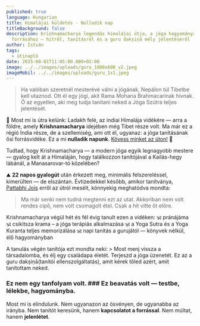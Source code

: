 ```yaml
---
published: true
language: Hungarian
title: Himalájai küldetés - Nulladik nap
titleBackground: false
description: Krishnamacharya legendás himalájai útja, a jóga hagyományának
  forrásához – hitről, tanításról és a guru dakṣiṇā mély jelentéséről
author: István
tags:
  - útinapló
date: 2025-08-01T11:05:00.000+02:00
image: ../../images/uploads/guru_1800x600_v2.jpeg
imageMobil: ../../images/uploads/guru_1x1.jpeg
---
```

> Ha valóban szeretnél mesterévé válni a jógának, Nepálon túl Tibetbe kell utaznod. Ott él egy jógi, akit Rama Mohana Brahmacarinak hívnak. Ő az egyetlen, aki meg tudja tanítani neked a Jóga Szútra teljes jelentését.

📿 Most mi is útra kelünk: Ladakh felé, az indiai Himalája vidékére — arra a földre, amely **Krishnamacharya** idejében még Tibet része volt. Ma már ez a régió India része, de a szellemiség, ami ott él, ugyanaz: a jóga tanításának ősi forrásvidéke. Ez a mi **nulladik napunk**. [Kövess minket az úton!](https://bandha.works/galeria/2025-ladakh-retreat/) 🌄

<div class="blog-island-section">Tudtad, hogy Krishnamacharya — a modern jóga egyik legnagyobb mestere — gyalog kelt át a Himaláján, hogy találkozzon tanítójával a Kailás-hegy lábánál, a Manasarovar-tó közelében?</div>

⛰️ **22 napos gyalogút** után érkezett meg, minimális felszereléssel, kimerülten — de elszántan.
Évtizedekkel később, amikor tanítványa, [Pattabhi Jois](https://bandha.works/blog/astanga-ikonok-sri-k-pattabhi-jois-1-resz/) erről az útról mesélt, könnyekig meghatódva mondta: 
> Ma már senki nem tudná megtenni ezt az utat. Akkoriban nem volt rendes cipő, nem volt csomagolt étel. Csak a hit vitte őt előre.

Krishnamacharya végül hét és fél évig tanult ezen a vidéken: 🕉️ pránájáma 🕉️ csikitsza krama – a jóga terápiás alkalmazása 🕉️ a Yoga Sutra és a Yoga Kuranta teljes memorizálása 🕉️ napi tanítás a gurujától — könyvek nélkül, élő hagyományban

A tanulás végén tanítója ezt mondta neki: > Most menj vissza a társadalomba, és élj egy családapa életét. Terjeszd a jóga üzenetét. Ez az a guru dakṣiṇā(tanítói ellenszolgáltatás), amit kérek tőled azért, amit tanítottam neked.

### Ez nem egy tanfolyam volt. ### Ez beavatás volt — testbe, lélekbe, hagyományba.

Most mi is elindulunk. Nem ugyanazon az ösvényen, de ugyanabba az irányba. Nem tanítót keresünk, hanem **kapcsolatot a forrással**. Nem múltat, hanem **jelenlétet**.
